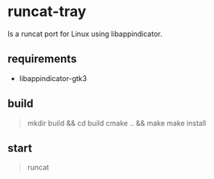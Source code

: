 # runcat-tray

Is a runcat port for Linux using libappindicator.

## requirements

- libappindicator-gtk3

## build

> mkdir build && cd build
> cmake .. && make
> make install

## start

> runcat

